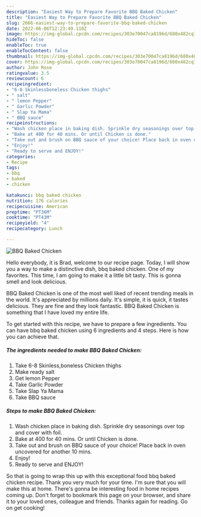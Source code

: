```yaml
---
description: "Easiest Way to Prepare Favorite BBQ Baked Chicken"
title: "Easiest Way to Prepare Favorite BBQ Baked Chicken"
slug: 2666-easiest-way-to-prepare-favorite-bbq-baked-chicken
date: 2022-06-06T12:23:49.110Z
image: https://img-global.cpcdn.com/recipes/303e70047ca8196d/680x482cq70/bbq-baked-chicken-recipe-main-photo.jpg
hideToc: false
enableToc: true
enableTocContent: false
thumbnail: https://img-global.cpcdn.com/recipes/303e70047ca8196d/680x482cq70/bbq-baked-chicken-recipe-main-photo.jpg
cover: https://img-global.cpcdn.com/recipes/303e70047ca8196d/680x482cq70/bbq-baked-chicken-recipe-main-photo.jpg
author: John Rose
ratingvalue: 3.5
reviewcount: 6
recipeingredient:
- "6-8 Skinlessboneless Chicken thighs"
- " salt"
- " lemon Pepper"
- " Garlic Powder"
- " Slap Ya Mama"
- " BBQ sauce"
recipeinstructions:
- "Wash chicken place in baking dish. Sprinkle dry seasonings over top and cover with foil."
- "Bake at 400 for 40 mins. Or until Chicken is done."
- "Take out and brush on BBQ sauce of your choice! Place back in oven uncovered for another 10 mins."
- "Enjoy!"
- "Ready to serve and ENJOY!"
categories:
- Recipe
tags:
- bbq
- baked
- chicken

katakunci: bbq baked chicken 
nutrition: 176 calories
recipecuisine: American
preptime: "PT36M"
cooktime: "PT43M"
recipeyield: "4"
recipecategory: Lunch

---
```



![BBQ Baked Chicken](https://img-global.cpcdn.com/recipes/303e70047ca8196d/680x482cq70/bbq-baked-chicken-recipe-main-photo.jpg)

Hello everybody, it is Brad, welcome to our recipe page. Today, I will show you a way to make a distinctive dish, bbq baked chicken. One of my favorites. This time, I am going to make it a little bit tasty. This is gonna smell and look delicious.

BBQ Baked Chicken is one of the most well liked of recent trending meals in the world. It's appreciated by millions daily. It's simple, it is quick, it tastes delicious. They are fine and they look fantastic. BBQ Baked Chicken is something that I have loved my entire life.




To get started with this recipe, we have to prepare a few ingredients. You can have bbq baked chicken using 6 ingredients and 4 steps. Here is how you can achieve that.

<!--inarticleads1-->

##### The ingredients needed to make BBQ Baked Chicken:

1. Take 6-8 Skinless,boneless Chicken thighs
1. Make ready  salt
1. Get  lemon Pepper
1. Take  Garlic Powder
1. Take  Slap Ya Mama
1. Take  BBQ sauce




<!--inarticleads2-->

##### Steps to make BBQ Baked Chicken:

1. Wash chicken place in baking dish. Sprinkle dry seasonings over top and cover with foil.
1. Bake at 400 for 40 mins. Or until Chicken is done.
1. Take out and brush on BBQ sauce of your choice! Place back in oven uncovered for another 10 mins.
1. Enjoy!
1. Ready to serve and ENJOY!



So that is going to wrap this up with this exceptional food bbq baked chicken recipe. Thank you very much for your time. I'm sure that you will make this at home. There's gonna be interesting food in home recipes coming up. Don't forget to bookmark this page on your browser, and share it to your loved ones, colleague and friends. Thanks again for reading. Go on get cooking!
